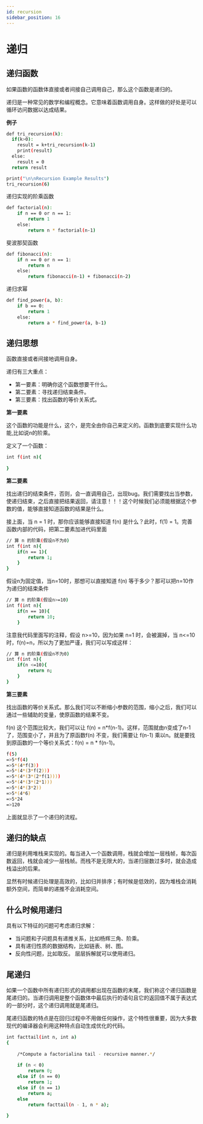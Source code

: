 ```yaml
---
id: recursion
sidebar_position: 16
---
```


# 递归
## 递归函数
如果函数的函数体直接或者间接自己调用自己，那么这个函数是递归的。

递归是一种常见的数学和编程概念。它意味着函数调用自身。这样做的好处是可以循环访问数据以达成结果。

__例子__

```bash
def tri_recursion(k):
  if(k>0):
    result = k+tri_recursion(k-1)
    print(result)
  else:
    result = 0
  return result

print("\n\nRecursion Example Results")
tri_recursion(6)
```
递归实现的阶乘函数
```bash
def factorial(n):
    if n == 0 or n == 1:
        return 1
    else:
        return n * factorial(n-1)
```
斐波那契函数
```bash
def fibonacci(n):
    if n == 0 or n == 1:
        return n
    else:
        return fibonacci(n-1) + fibonacci(n-2)
```
递归求幂
```bash
def find_power(a, b):
    if b == 0:
        return 1
    else:
        return a * find_power(a, b-1)
```
## 递归思想
函数直接或者间接地调用自身。

递归有三大重点：
- 第一要素：明确你这个函数想要干什么。
- 第二要素：寻找递归结束条件。
- 第三要素：找出函数的等价关系式。

**第一要素**

这个函数的功能是什么，这个，是完全由你自己来定义的。函数到底要实现什么功能,比如说n的阶乘。

定义了一个函数：
```bash
int f(int n){
 
}
```
**第二要素**

找出递归的结束条件，否则，会一直调用自己，出现bug。我们需要找出当参数，使递归结束，之后直接把结果返回，请注意！！！这个时候我们必须能根据这个参数的值，能够直接知道函数的结果是什么。

接上面，当 n = 1 时，那你应该能够直接知道 f(n) 是什么？此时，f(1) = 1。完善函数内部的代码，把第二要素加进代码里面
```bash
// 算 n 的阶乘(假设n不为0)
int f(int n){
    if(n == 1){
        return 1;
    }
}
```
假设n为固定值，当n=10时，那想可以直接知道 f(n) 等于多少？那可以把n=10作为递归的结束条件
```bash
// 算 n 的阶乘(假设n>=10)
int f(int n){
    if(n == 10){
        return 10;
    }
```
注意我代码里面写的注释，假设 n>=10，因为如果 n=1 时，会被漏掉，当 n<=10 时，f(n)=n，所以为了更加严谨，我们可以写成这样：
```bash
// 算 n 的阶乘(假设n不为0)
int f(int n){
    if(n <=10){
        return n;
    }
}
```
**第三要素**

找出函数的等价关系式。那么我们可以不断缩小参数的范围，缩小之后，我们可以通过一些辅助的变量，使原函数的结果不变。

f(n) 这个范围比较大，我们可以让 f(n) = n*f(n-1)。这样，范围就由n变成了n-1了，范围变小了，并且为了原函数f(n) 不变，我们需要让 f(n-1) 乘以n。就是要找到原函数的一个等价关系式：f(n) = n * f(n-1)。
```bash
f(5)
=>5*f(4)
=>5*(4*f(3))
=>5*(4*(3*f(2)))
=>5*(4*(3*(2*f(1))))
=>5*(4*(3*(2*1)))
=>5*(4*(3*2))
=>5*(4*6)
=>5*24
=>120
```
上面就显示了一个递归的流程。

## 递归的缺点
递归是利用堆栈来实现的。每当进入一个函数调用，栈就会增加一层栈帧，每次函数返回，栈就会减少一层栈帧。而栈不是无限大的，当递归层数过多时，就会造成 栈溢出的后果。

显然有时候递归处理是高效的，比如归并排序；有时候是低效的，因为堆栈会消耗额外空间，而简单的递推不会消耗空间。

## 什么时候用递归
具有以下特征的问题可考虑递归求解：
- 当问题和子问题具有递推关系，比如杨辉三角、阶乘。
- 具有递归性质的数据结构，比如链表、树、图。
- 反向性问题，比如取反。
层层拆解就可以使用递归。
## 尾递归
如果一个函数中所有递归形式的调用都出现在函数的末尾，我们称这个递归函数是尾递归的。当递归调用是整个函数体中最后执行的语句且它的返回值不属于表达式的一部分时，这个递归调用就是尾递归。

尾递归函数的特点是在回归过程中不用做任何操作，这个特性很重要，因为大多数现代的编译器会利用这种特点自动生成优化的代码。
```bash
int facttail(int n, int a)
{
 
    /*Compute a factorialina tail - recursive manner.*/
     
    if (n < 0)
        return 0;    
    else if (n == 0)
        return 1;    
    else if (n == 1)
        return a;
    else
        return facttail(n - 1, n * a);
 
}
```